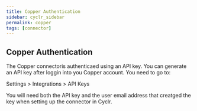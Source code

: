 ```yaml
---
title: Copper Authentication
sidebar: cyclr_sidebar
permalink: copper
tags: [connector]
---
```


## Copper Authentication ##

The Copper connectoris authenticaed using an API key.  You can generate an API key after loggin into you Copper account.  You need to go to:

 Settings > Integrations > API Keys

You will need both the API key and the user email address that creatged the key when setting up the connector in Cyclr.
